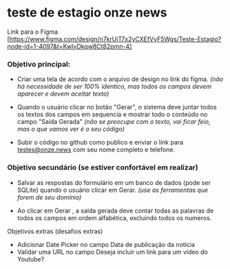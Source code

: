 # teste de estagio onze news


Link para o Figma [https://www.figma.com/design/n7krUiT7x2yCXEfVyF5Wgs/Teste-Estagio?node-id=1-4097&t=KwIvDkqw8Ct82pmn-4]

### Objetivo principal:

- Criar uma tela de acordo com o arquivo de design no link do figma.
_(não há necessidade de ser 100% identico, mas todos os campos devem aparecer e devem aceitar texto)_

- Quando o usuário clicar no botão "Gerar", o sistema deve juntar todos os textos dos campos em sequencia e mostrar todo o conteúdo no campo "Saída Gerada" 
_(não se preocupe com o texto, vai ficar feio, mas o que vamos ver é o seu código)_

- Subir o código no github como publico e enviar o link para testes@onze.news com seu nome completo e telefone.

### Objetivo secundário (se estiver confortável em realizar)

- Salvar as respostas do formulário em um banco de dados (pode ser SQLite) quando o usuário clicar em Gerar.
_(use as ferramentas que forem de seu domínio)_

- Ao clicar em Gerar , a saída gerada deve contar todas as palavras de todos os campos em ordem alfabética, excluindo todos os numeros.


Objetivos extras (desafios extras)

- Adicionar Date Picker no campo Data de publicação da notícia
- Validar uma URL no campo Deseja incluir um link para um vídeo do Youtube?
